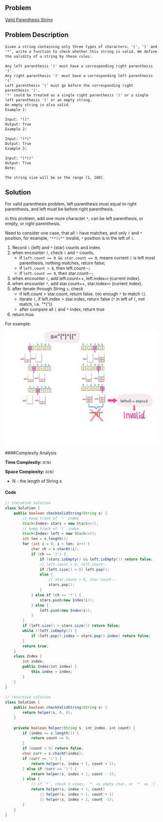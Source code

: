 ## Problem
[Valid Parenthesis String](https://leetcode.com/explore/challenge/card/30-day-leetcoding-challenge/530/week-3/3301/)

## Problem Description
```
Given a string containing only three types of characters: '(', ')' and '*', write a function to check whether this string is valid. We define the validity of a string by these rules:

Any left parenthesis '(' must have a corresponding right parenthesis ')'.
Any right parenthesis ')' must have a corresponding left parenthesis '('.
Left parenthesis '(' must go before the corresponding right parenthesis ')'.
'*' could be treated as a single right parenthesis ')' or a single left parenthesis '(' or an empty string.
An empty string is also valid.
Example 1:

Input: "()"
Output: True
Example 2:

Input: "(*)"
Output: True
Example 3:

Input: "(*))"
Output: True
Note:

The string size will be in the range [1, 100].
```

## Solution
For valid parenthesis problem, left parenthesis must equal to right parenthesis, and left must be before right parenthesis.

in this problem, add one more character `*`, can be left parenthesis, or empty, or right parenthesis. 

Need to consider one case, that all `)` have matches, and only `(` and `*` position, for example, `"**((*"` invalid, `*` position is in the left of `(`.

1. Record `(` (left) and `*` (star) counts and index.
2. when encounter `)`, check `(` and `*` counts, 
    - if `left.count == 0 && star.count == 0`, means current `)` is left most parenthesis,
    nothing matches, return false;
    - if `left.count > 0`, then left.count--;
    - if `left.count == 0`, then star.count--;
3. when encounter `(`, add left.count++, left.index=i (current index).
4. when encounter `*`, add star.count++, star.index=i (current index).
5. after iterate through String `s`, check
    - if left.count > star.count, return false. (no enough `*` to match `(`).
    - iterate `(`, if left.index > star.index, return false (`*` in left of `(`, not match, i.e. "*("))
    - after compare all `(` and `*` index, return true
6. return true.


For example: 

![Valid Parenthesis String](../../assets/leetcode/valid-parenthesis-string.png)

####Complexity Analysis

**Time Complexity:** `O(N)`

**Space Complexity:** `O(N)`

- N - the length of String s

#### Code

```java
// iterative solution
class Solution {
    public boolean checkValidString(String s) {
        // keep track of `*` index
        Stack<Index> stars = new Stack<>();
        // keep track of `(` index
        Stack<Index> left = new Stack<>();
        int len = s.length();
        for (int i = 0; i < len; i++) {
            char ch = s.charAt(i);
            if (ch == ')') {
                if (stars.isEmpty() && left.isEmpty()) return false;
                // left.count > 0, left.count--
                if (left.size() > 0) left.pop(); 
                else {
                    // star.count > 0, star.count--
                    stars.pop();
                }
            } else if (ch == '*') {
                stars.push(new Index(i));
            } else {
                left.push(new Index(i));
            }
        }
        if (left.size() > stars.size()) return false;
        while (!left.isEmpty()) {
            if (left.pop().index > stars.pop().index) return false;
        }
        return true;
    }
    class Index {
        int index;
        public Index(int index) {
            this.index = index;
        }
    }
}

// recursive solution
class Solution {
    public boolean checkValidString(String s) {
        return helper(s, 0, 0);
    }
    
    private boolean helper(String s, int index, int count) {
        if (index == s.length()) {
            return count == 0;
        }
        if (count < 0) return false;
        char curr = s.charAt(index);
        if (curr == '(') {
            return helper(s, index + 1, count + 1);
        } else if (curr == ')') {
            return helper(s, index + 1, count - 1);
        } else {
            // if `*`, check 3 cases, `*` as empty char, or `*` as `(`, or `*` as `)`
            return helper(s, index + 1, count)
                || helper(s, index + 1, count + 1)
                || helper(s, index + 1, count -1);
        }
    }
}
```
                                                                                                                                                                                                                                                                                                                                                                                                                                                                                                                                                                                                                                                                                                                                                                                                                                                                                                                                                                                                                                                                                                                                                                                                                                            